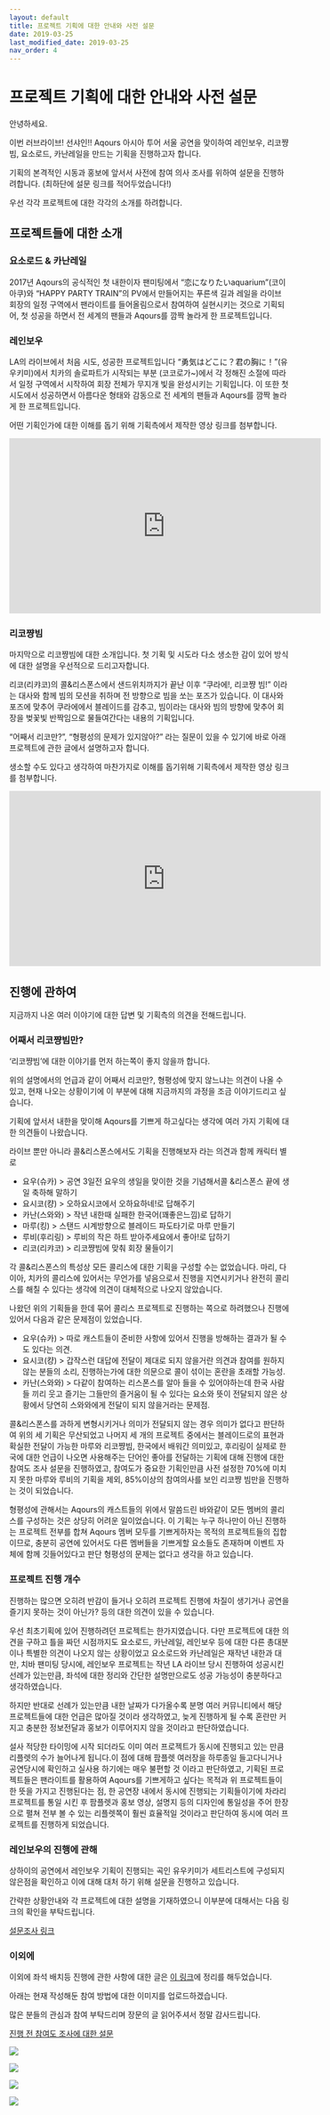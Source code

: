 ```yaml
---
layout: default
title: 프로젝트 기획에 대한 안내와 사전 설문
date: 2019-03-25
last_modified_date: 2019-03-25
nav_order: 4
---
```


# 프로젝트 기획에 대한 안내와 사전 설문

안녕하세요.

이번 러브라이브! 선샤인!! Aqours 아시아 투어 서울 공연을 맞이하여 레인보우, 리코쨩 빔, 요소로드, 카난레일을 만드는 기획을 진행하고자 합니다. 

기획의 본격적인 시동과 홍보에 앞서서 사전에 참여 의사 조사를 위하여 설문을 진행하려합니다. (최하단에 설문 링크를 적어두었습니다!)

우선 각각 프로젝트에 대한 각각의 소개를 하려합니다.

## 프로젝트들에 대한 소개

### 요소로드 & 카난레일

2017년 Aqours의 공식적인 첫 내한이자 팬미팅에서 “恋になりたいaquarium”(코이아쿠)와 “HAPPY PARTY TRAIN”의 PV에서 만들어지는 푸른색 길과 레일을 라이브 회장의 일정 구역에서 팬라이트를 들어올림으로서 참여하여 실현시키는 것으로 기획되어, 첫 성공을 하면서 전 세계의 팬들과 Aqours를 깜짝 놀라게 한 프로젝트입니다.

### 레인보우

LA의 라이브에서 처음 시도, 성공한 프로젝트입니다 “勇気はどこに？君の胸に！”(유우키미)에서 치카의 솔로파트가 시작되는 부분 (코코로가~)에서 각 정해진 소절에 따라서 일정 구역에서 시작하여 회장 전체가 무지개 빛을 완성시키는 기획입니다. 이 또한 첫 시도에서 성공하면서 아름다운 형태와 감동으로 전 세계의 팬들과 Aqours를 깜짝 놀라게 한 프로젝트입니다.

어떤 기획인가에 대한 이해를 돕기 위해 기획측에서 제작한 영상 링크를 첨부합니다.

<iframe width="560" height="315" src="https://www.youtube.com/embed/ZZB4YtBk_MM?si=MHqqLYOUoZoQXgdM" title="YouTube video player" frameborder="0" allow="accelerometer; autoplay; clipboard-write; encrypted-media; gyroscope; picture-in-picture; web-share" referrerpolicy="strict-origin-when-cross-origin" allowfullscreen></iframe>

### 리코쨩빔

마지막으로 리코쨩빔에 대한 소개입니다. 첫 기획 및 시도라 다소 생소한 감이 있어 방식에 대한 설명을 우선적으로 드리고자합니다.

리코(리캬코)의 콜&리스폰스에서 샌드위치까지가 끝난 이후 “쿠라에!, 리코쨩 빔!” 이라는 대사와 함께 빔의 모션을 취하며 전 방향으로 빔을 쏘는 포즈가 있습니다. 이 대사와 포즈에 맞추어 쿠라에에서 블레이드를 감추고, 빔이라는 대사와 빔의 방향에 맞추어 회장을 벚꽃빛 반짝임으로 물들여간다는 내용의 기획입니다.

“어째서 리코만?”, “형평성의 문제가 있지않아?” 라는 질문이 있을 수 있기에 바로 아래 프로젝트에 관한 글에서 설명하고자 합니다.

생소할 수도 있다고 생각하여 마찬가지로 이해를 돕기위해 기획측에서 제작한 영상 링크를 첨부합니다.

<iframe width="560" height="315" src="https://www.youtube.com/embed/OBoqjXYtDWo?si=Im9DAg-CsWH4h1WO" title="YouTube video player" frameborder="0" allow="accelerometer; autoplay; clipboard-write; encrypted-media; gyroscope; picture-in-picture; web-share" referrerpolicy="strict-origin-when-cross-origin" allowfullscreen></iframe>

## 진행에 관하여

지금까지 나온 여러 이야기에 대한 답변 및 기획측의 의견을 전해드립니다.

### 어째서 리코쨩빔만?

‘리코쨩빔’에 대한 이야기를 먼저 하는쪽이 좋지 않을까 합니다.

위의 설명에서의 언급과 같이 어째서 리코만?, 형평성에 맞지 않느냐는 의견이 나올 수 있고, 현재 나오는 상황이기에 이 부분에 대해 지금까지의 과정을 조금 이야기드리고 싶습니다.

기획에 앞서서 내한을 맞이해 Aqours를 기쁘게 하고싶다는 생각에 여러 가지 기획에 대한 의견들이 나왔습니다.

라이브 뿐만 아니라 콜&리스폰스에서도 기획을 진행해보자 라는 의견과 함께 캐릭터 별로 

- 요우(슈카) > 공연 3일전 요우의 생일을 맞이한 것을 기념해서콜 &리스폰스 끝에 생일 축하해 말하기
- 요시코(컁) > 오하요시코에서 오하요하네!로 답해주기
- 카난(스와와) > 작년 내한때 실패한 한국어(꽤좋은느낌)로 답하기
- 마루(킹) > 스탠드 시계방향으로 블레이드 파도타기로 마루 만들기 
- 루비(후리링) > 루비의 작은 하트 받아주세요에서 좋아!로 답하기
- 리코(리캬코) > 리코쨩빔에 맞춰 회장 물들이기 

각 콜&리스폰스의 특성상 모든 콜리스에 대한 기획을 구성할 수는 없었습니다. 마리, 다이아, 치카의 콜리스에 있어서는 무언가를 넣음으로서 진행을 지연시키거나 완전히 콜리스를 해칠 수 있다는 생각에 의견이 대체적으로 나오지 않았습니다.

나왔던 위의 기획들을 한데 묶어 콜리스 프로젝트로 진행하는 쪽으로 하려했으나 진행에 있어서 다음과 같은 문제점이 있었습니다.

- 요우(슈카) > 따로 캐스트들이 준비한 사항에 있어서 진행을 방해하는 결과가 될 수도 있다는 의견.
- 요시코(컁) > 갑작스런 대답에 전달이 제대로 되지 않을거란 의견과 참여를 원하지 않는 분들의 소리, 진행하는가에 대한 의문으로 콜이 섞이는 혼란을 초래할 가능성.
- 카난(스와와) > 다같이 참여하는 리스폰스를 알아 들을 수 있어야하는데 한국 사람들 끼리 웃고 즐기는 그들만의 즐거움이 될 수 있다는 요소와 뜻이 전달되지 않은 상황에서 당연히 스와와에게 전달이 되지 않을거라는 문제점.

콜&리스폰스를 과하게 변형시키거나 의미가 전달되지 않는 경우 의미가 없다고 판단하여 위의 세 기획은 무산되었고 나머지 세 개의 프로젝트 중에서는 블레이드로의 표현과 확실한 전달이 가능한 마루와 리코쨩빔, 한국에서 배워간 의미있고, 후리링이 실제로 한국에 대한 언급이 나오면 사용해주는 단어인 좋아를 전달하는 기획에 대해 진행에 대한 참여도 조사 설문을 진행하였고, 참여도가 중요한 기획인만큼 사전 설정한 70%에 미치지 못한 마루와 루비의 기획을 제외, 85%이상의 참여의사를 보인 리코쨩 빔만을 진행하는 것이 되었습니다.

형평성에 관해서는 Aqours의 캐스트들의 위에서 말씀드린 바와같이 모든 멤버의 콜리스를 구성하는 것은 상당히 어려운 일이었습니다. 이 기획는 누구 하나만이 아닌 진행하는 프로젝트 전부를 합쳐 Aqours 멤버 모두를 기쁘게하자는 목적의 프로젝트들의 집합이므로, 충분히 공연에 있어서도 다른 멤버들을 기쁘게할 요소들도 존재하며 이벤트 자체에 함께 깃들어있다고 판단 형평성의 문제는 없다고 생각을 하고 있습니다.

### 프로젝트 진행 개수

진행하는 많으면 오히려 반감이 들거나 오히려 프로젝트 진행에 차질이 생기거나 공연을 즐기지 못하는 것이 아닌가? 등의 대한 의견이 있을 수 있습니다.

우선 최초기획에 있어 진행하려던 프로젝트는 한가지였습니다. 다만 프로젝트에 대한 의견을 구하고 틀을 짜던 시점까지도 요소로드, 카난레일, 레인보우 등에 대한 다른 총대분이나 특별한 의견이 나오지 않는 상황이었고 요소로드와 카난레일은 재작년 내한과 대만, 치바 팬미팅 당시에, 레인보우 프로젝트는 작년 LA 라이브 당시 진행하여 성공시킨 선례가 있는만큼, 좌석에 대한 정리와 간단한 설명만으로도 성공 가능성이 충분하다고 생각하였습니다.

하지만 반대로 선례가 있는만큼 내한 날짜가 다가올수록 분명 여러 커뮤니티에서 해당 프로젝트들에 대한 언급은 많아질 것이라 생각하였고, 늦게 진행하게 될 수록 혼란만 커지고 충분한 정보전달과 홍보가 이루어지지 않을 것이라고 판단하였습니다.

설사 적당한 타이밍에 시작 되더라도 이미 여러 프로젝트가 동시에 진행되고 있는 만큼 리플렛의 수가 늘어나게 됩니다.이 점에 대해 팜플렛 여러장을 하루종일 들고다니거나 공연당시에 확인하고 실사용 하기에는 매우 불편할 것 이라고 판단하였고, 기획된 프로젝트들은 팬라이트를 활용하여 Aqours를 기쁘게하고 싶다는 목적과 위 프로젝트들이 한 뜻을 가지고 진행된다는 점, 한 공연장 내에서 동시에 진행되는 기획들이기에 차라리 프로젝트를 통일 시킨 후 팜플렛과 홍보 영상, 설명지 등의 디자인에 통일성을 주어 한장으로 펼쳐 전부 볼 수 있는 리플렛쪽이 훨씬 효율적일 것이라고 판단하여 동시에 여러 프로젝트를 진행하게 되었습니다.

### 레인보우의 진행에 관해

상하이의 공연에서 레인보우 기획이 진행되는 곡인 유우키미가 세트리스트에 구성되지 않은점을 확인하고 이에 대해 대처 하기 위해 설문을 진행하고 있습니다.

간략한 상황안내와 각 프로젝트에 대한 설명을 기재하였으니 이부분에 대해서는 다음 링크의 확인을 부탁드립니다.

[설문조사 링크](http://naver.me/x1RlABbx)

### 이외에

이외에 좌석 배치등 진행에 관한 사항에 대한 글은 [이 링크](/docs/2019-03-22-project-qna)에 정리를 해두었습니다.

아래는 현재 작성해둔 참여 방법에 대한 이미지를 업로드하겠습니다.

많은 분들의 관심과 참여 부탁드리며 장문의 글 읽어주셔서 정말 감사드립니다.

[진행 전 참여도 조사에 대한 설문](http://naver.me/5BrHzGI8)

![](/assets/images/rainbow_190325.jpg)

![](/assets/images/rikobeam_190325.jpg)

![](/assets/images/yousoroad_190325.jpg)

![](/assets/images/kananrail_190325.jpg)
